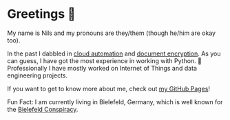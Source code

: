 # Greetings 🖖

My name is Nils and my pronouns are they/them (though he/him are okay too).

In the past I dabbled in [cloud automation](https://github.com/shimst3r/agipy) and [document encryption](https://github.com/shimst3r/blobvault). As you can guess, I have got the most experience in working with Python. :snake: Professionally I have mostly worked on Internet of Things and data engineering projects.

If you want to get to know more about me, check out [my GitHub Pages](https://shimst3r.github.io)!

Fun Fact: I am currently living in Bielefeld, Germany, which is well known for the [Bielefeld Conspiracy](https://en.wikipedia.org/wiki/Bielefeld_Conspiracy).
